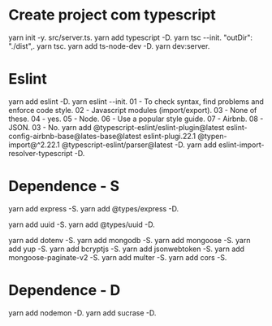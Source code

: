# Create project com typescript

yarn init -y.
src/server.ts.
yarn add typescript -D.
yarn tsc --init.
"outDir": "./dist",.
yarn tsc.
yarn add ts-node-dev -D.
yarn dev:server.

# Eslint

yarn add eslint -D.
yarn eslint --init.
01 - To check syntax, find problems and enforce code style.
02 - Javascript modules (import/export).
03 - None of these.
04 - yes.
05 - Node.
06 - Use a popular style guide.
07 - Airbnb.
08 - JSON.
03 - No.
yarn add @typescript-eslint/eslint-plugin@latest eslint-config-airbnb-base@lates-base@latest eslint-plugi.22.1 @typen-import@^2.22.1 @typescript-eslint/parser@latest -D.
yarn add eslint-import-resolver-typescript -D.

# Dependence - S

yarn add express -S.
yarn add @types/express -D.

yarn add uuid -S.
yarn add @types/uuid -D.

yarn add dotenv -S.
yarn add mongodb -S.
yarn add mongoose -S.
yarn add yup -S.
yarn add bcryptjs -S.
yarn add jsonwebtoken -S.
yarn add mongoose-paginate-v2 -S.
yarn add multer -S.
yarn add cors -S.

# Dependence - D

yarn add nodemon -D.
yarn add sucrase -D.
